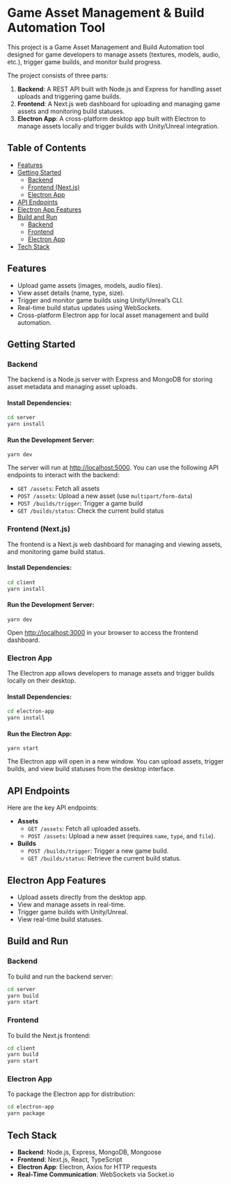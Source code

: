 # Game Asset Management & Build Automation Tool

This project is a Game Asset Management and Build Automation tool designed for game developers to manage assets (textures, models, audio, etc.), trigger game builds, and monitor build progress.

The project consists of three parts:

1. **Backend**: A REST API built with Node.js and Express for handling asset uploads and triggering game builds.
2. **Frontend**: A Next.js web dashboard for uploading and managing game assets and monitoring build statuses.
3. **Electron App**: A cross-platform desktop app built with Electron to manage assets locally and trigger builds with Unity/Unreal integration.

## Table of Contents

- [Features](#features)
- [Getting Started](#getting-started)
  - [Backend](#backend)
  - [Frontend (Next.js)](#frontend-nextjs)
  - [Electron App](#electron-app)
- [API Endpoints](#api-endpoints)
- [Electron App Features](#electron-app-features)
- [Build and Run](#build-and-run)
  - [Backend](#backend)
  - [Frontend](#frontend)
  - [Electron App](#electron-app)
- [Tech Stack](#tech-stack)

## Features

- Upload game assets (images, models, audio files).
- View asset details (name, type, size).
- Trigger and monitor game builds using Unity/Unreal’s CLI.
- Real-time build status updates using WebSockets.
- Cross-platform Electron app for local asset management and build automation.

## Getting Started

### Backend

The backend is a Node.js server with Express and MongoDB for storing asset metadata and managing asset uploads.

#### Install Dependencies:

```bash
cd server
yarn install
```

#### Run the Development Server:

`yarn dev`

The server will run at <http://localhost:5000>. You can use the following API endpoints to interact with the backend:

- `GET /assets`: Fetch all assets
- `POST /assets`: Upload a new asset (use `multipart/form-data`)
- `POST /builds/trigger`: Trigger a game build
- `GET /builds/status`: Check the current build status

### Frontend (Next.js)

The frontend is a Next.js web dashboard for managing and viewing assets, and monitoring game build status.

#### Install Dependencies:

```bash
cd client
yarn install
```

#### Run the Development Server:

`yarn dev`

Open <http://localhost:3000> in your browser to access the frontend dashboard.

### Electron App

The Electron app allows developers to manage assets and trigger builds locally on their desktop.

#### Install Dependencies:

```bash
cd electron-app
yarn install
```

#### Run the Electron App:

`yarn start`

The Electron app will open in a new window. You can upload assets, trigger builds, and view build statuses from the desktop interface.

## API Endpoints

Here are the key API endpoints:

- **Assets**
  - `GET /assets`: Fetch all uploaded assets.
  - `POST /assets`: Upload a new asset (requires `name`, `type`, and `file`).
- **Builds**
  - `POST /builds/trigger`: Trigger a new game build.
  - `GET /builds/status`: Retrieve the current build status.

## Electron App Features

- Upload assets directly from the desktop app.
- View and manage assets in real-time.
- Trigger game builds with Unity/Unreal.
- View real-time build statuses.

## Build and Run

### Backend

To build and run the backend server:

```bash
cd server
yarn build
yarn start
```

### Frontend

To build the Next.js frontend:

```bash
cd client
yarn build
yarn start
```

### Electron App

To package the Electron app for distribution:

```bash
cd electron-app
yarn package
```

## Tech Stack

- **Backend**: Node.js, Express, MongoDB, Mongoose
- **Frontend**: Next.js, React, TypeScript
- **Electron App**: Electron, Axios for HTTP requests
- **Real-Time Communication**: WebSockets via Socket.io
